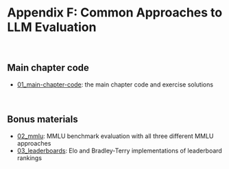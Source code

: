 # Appendix F: Common Approaches to LLM Evaluation

&nbsp;
## Main chapter code

- [01_main-chapter-code](01_main-chapter-code): the main chapter code and exercise solutions


&nbsp;
## Bonus materials

- [02_mmlu](02_mmlu): MMLU benchmark evaluation with all three different MMLU approaches
- [03_leaderboards](03_leaderboards): Elo and Bradley-Terry implementations of leaderboard rankings
